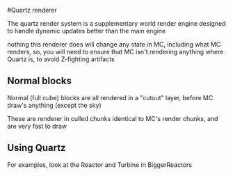 #Quartz renderer

The quartz render system is a supplementary world render engine  designed to handle dynamic updates better than the main engine

nothing this renderer does will change any state in MC, including what MC renders, so, you will need to ensure that MC isn't rendering anything where Quartz is, to avoid Z-fighting artifacts

## Normal blocks

Normal (full cube) blocks are all rendered in a "cutout" layer, before MC draw's anything (except the sky)

These are renderer in culled chunks identical to MC's render chunks, and are very fast to draw

## Using Quartz

For examples, look at the Reactor and Turbine in BiggerReactors